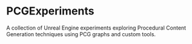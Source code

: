 # PCGExperiments
A collection of Unreal Engine experiments exploring Procedural Content Generation techniques using PCG graphs and custom tools.

